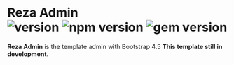 # Reza Admin<br>![version](https://img.shields.io/badge/version-1.0-blue) ![npm version](https://img.shields.io/badge/npm-6.14.6-brightgreen) ![gem version](https://img.shields.io/badge/gem-3.1.4-brightgreen)

**Reza Admin** is the template admin with Bootstrap 4.5 **This template still in development**.